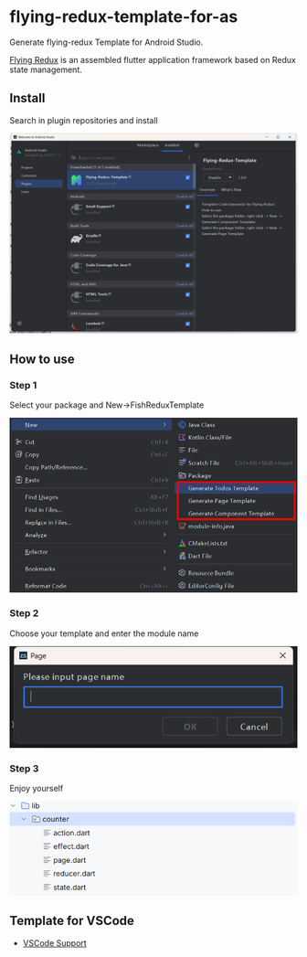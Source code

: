 # flying-redux-template-for-as

Generate flying-redux Template for Android Studio. 

[Flying Redux](https://github.com/gavinhome/flying-redux) is an assembled flutter application framework based on Redux state management.

## Install

Search in plugin repositories and install

![](search.png)

## How to use

### Step 1
Select your package and New->FishReduxTemplate

![](new.png)

### Step 2
Choose your template and enter the module name

![](name.png)

### Step 3
Enjoy yourself

![](result.png)

## Template for VSCode

* [VSCode Support](https://github.com/GavinHome/flying-redux-template-for-vscode)